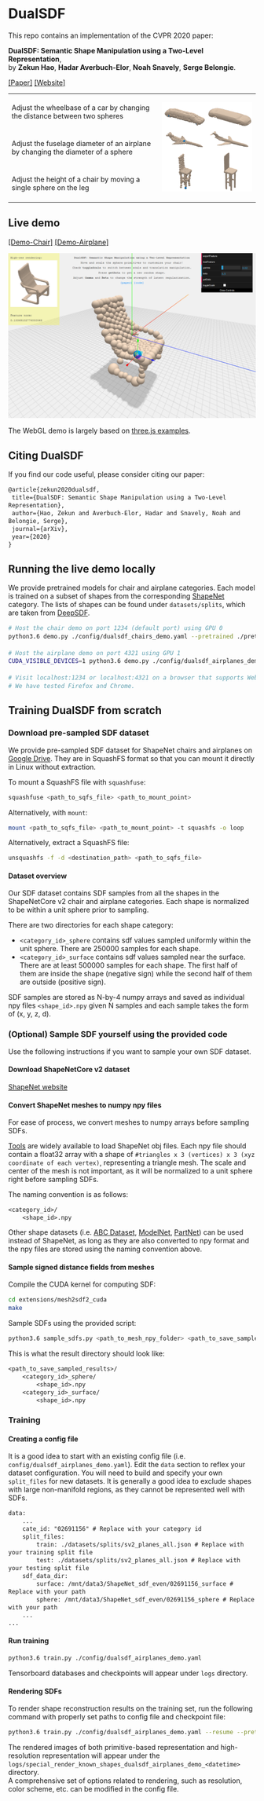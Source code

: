 # DualSDF

This repo contains an implementation of the CVPR 2020 paper:  

**DualSDF: Semantic Shape Manipulation using a Two-Level Representation**,  
by **Zekun Hao**, **Hadar Averbuch-Elor**, **Noah Snavely**, **Serge Belongie**.  

[[Paper]](https://arxiv.org/pdf/2004.02869.pdf)
[[Website]](http://www.cs.cornell.edu/~hadarelor/dualsdf/)

<table>
    <tbody>
        <tr>
            <td>Adjust the wheelbase of a car by changing the distance between two spheres</td>
            <td rowspan=3>
                <p align="center">
                    <img width="384" src="teaser.gif">
                </p>
            </td>
        </tr>
        <tr>
            <td>Adjust the fuselage diameter of an airplane by changing the diameter of a sphere</td>
        </tr>
        <tr>
            <td>Adjust the height of a chair by moving a single sphere on the leg</td>
        </tr>
    </tbody>
</table>



## Live demo
[[Demo-Chair]](http://35.202.137.6:8080/) [[Demo-Airplane]](http://35.202.137.6:8081/)

[![DualSDF Demo](dualsdf_demo_snap.png)](http://35.202.137.6:8080/)  

The WebGL demo is largely based on [three.js examples](https://threejs.org/examples/).

## Citing DualSDF

If you find our code useful, please consider citing our paper:

```
@article{zekun2020dualsdf,
 title={DualSDF: Semantic Shape Manipulation using a Two-Level Representation},
 author={Hao, Zekun and Averbuch-Elor, Hadar and Snavely, Noah and Belongie, Serge},
 journal={arXiv},
 year={2020}
}
```

## Running the live demo locally
We provide pretrained models for chair and airplane categories. Each model is trained on a subset of shapes from the corresponding [ShapeNet](https://www.shapenet.org/) category. The lists of shapes can be found under `datasets/splits`, which are taken from [DeepSDF](https://github.com/facebookresearch/DeepSDF).

```bash
# Host the chair demo on port 1234 (default port) using GPU 0
python3.6 demo.py ./config/dualsdf_chairs_demo.yaml --pretrained ./pretrained/dualsdf_chairs_demo/epoch_2799.pth

# Host the airplane demo on port 4321 using GPU 1
CUDA_VISIBLE_DEVICES=1 python3.6 demo.py ./config/dualsdf_airplanes_demo.yaml --pretrained ./pretrained/dualsdf_airplanes_demo/epoch_2799.pth --port 4321

# Visit localhost:1234 or localhost:4321 on a browser that supports WebGL.
# We have tested Firefox and Chrome.
```

## Training DualSDF from scratch

### Download pre-sampled SDF dataset

We provide pre-sampled SDF dataset for ShapeNet chairs and airplanes on [Google Drive](https://drive.google.com/drive/folders/14ZCfbQCSItmw6M_3EgbguUOy9kpkZQNU?usp=sharing). They are in SquashFS format so that you can mount it directly in Linux without extraction.

To mount a SquashFS file with `squashfuse`:
```bash
squashfuse <path_to_sqfs_file> <path_to_mount_point>
```

Alternatively, with `mount`:
```bash
mount <path_to_sqfs_file> <path_to_mount_point> -t squashfs -o loop
```

Alternatively, extract a SquashFS file:
```bash
unsquashfs -f -d <destination_path> <path_to_sqfs_file>
```

#### Dataset overview
Our SDF dataset contains SDF samples from all the shapes in the ShapeNetCore v2 chair and airplane categories. Each shape is normalized to be within a unit sphere prior to sampling.

There are two directories for each shape category:
- `<category_id>_sphere` contains sdf values sampled uniformly within the unit sphere. There are 250000 samples for each shape.
- `<category_id>_surface` contains sdf values sampled near the surface. There are at least 500000 samples for each shape. The first half of them are inside the shape (negative sign) while the second half of them are outside (positive sign).

SDF samples are stored as N-by-4 numpy arrays and saved as individual npy files `<shape_id>.npy` given N samples and each sample takes the form of (x, y, z, d).


### (Optional) Sample SDF yourself using the provided code

Use the following instructions if you want to sample your own SDF dataset.

#### Download ShapeNetCore v2 dataset

[ShapeNet website](https://www.shapenet.org/)

#### Convert ShapeNet meshes to numpy npy files

For ease of process, we convert meshes to numpy arrays before sampling SDFs.

[Tools](https://www.shapenet.org/tools) are widely available to load ShapeNet obj files. Each npy file should contain a float32 array with a shape of `#triangles x 3 (vertices) x 3 (xyz coordinate of each vertex)`, representing a triangle mesh. The scale and center of the mesh is not important, as it will be normalized to a unit sphere right before sampling SDFs.

The naming convention is as follows:
```
<category_id>/
    <shape_id>.npy
```
Other shape datasets (i.e. [ABC Dataset](https://deep-geometry.github.io/abc-dataset/), [ModelNet](https://modelnet.cs.princeton.edu/), [PartNet](https://cs.stanford.edu/~kaichun/partnet/)) can be used instead of ShapeNet, as long as they are also converted to npy format and the npy files are stored using the naming convention above.

#### Sample signed distance fields from meshes

Compile the CUDA kernel for computing SDF:  
```bash
cd extensions/mesh2sdf2_cuda
make
```

Sample SDFs using the provided script:
```bash
python3.6 sample_sdfs.py <path_to_mesh_npy_folder> <path_to_save_sampled_results>
```
This is what the result directory should look like:
```
<path_to_save_sampled_results>/
    <category_id>_sphere/
        <shape_id>.npy
    <category_id>_surface/
        <shape_id>.npy
```

### Training
#### Creating a config file
It is a good idea to start with an existing config file (i.e. `config/dualsdf_airplanes_demo.yaml`). Edit the `data` section to reflex your dataset configuration. You will need to build and specify your own `split_files` for new datasets. It is generally a good idea to exclude shapes with large non-manifold regions, as they cannot be represented well with SDFs.
```
data:
    ...
    cate_id: "02691156" # Replace with your category id
    split_files:
        train: ./datasets/splits/sv2_planes_all.json # Replace with your training split file
        test: ./datasets/splits/sv2_planes_all.json # Replace with your testing split file
    sdf_data_dir:
        surface: /mnt/data3/ShapeNet_sdf_even/02691156_surface # Replace with your path
        sphere: /mnt/data3/ShapeNet_sdf_even/02691156_sphere # Replace with your path
    ...
...
```
#### Run training
```bash
python3.6 train.py ./config/dualsdf_airplanes_demo.yaml
```
Tensorboard databases and checkpoints will appear under `logs` directory.

#### Rendering SDFs
To render shape reconstruction results on the training set, run the following command with properly set paths to config file and checkpoint file:
```bash
python3.6 train.py ./config/dualsdf_airplanes_demo.yaml --resume --pretrained ./pretrained/dualsdf_airplanes_demo/epoch_2799.pth --special render_known_shapes
```
The rendered images of both primitive-based representation and high-resolution representation will appear under the `logs/special_render_known_shapes_dualsdf_airplanes_demo_<datetime>` directory.   
A comprehensive set of options related to rendering, such as resolution, color scheme, etc. can be modified in the config file.
